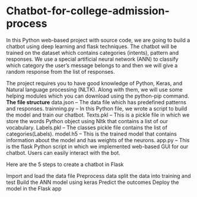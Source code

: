 # Chatbot-for-college-admission-process
In this Python web-based project with source code, we are going to build a chatbot using deep learning and flask techniques. The chatbot will be trained on the dataset which contains categories (intents), pattern and responses. We use a special artificial neural network (ANN) to classify which category the user’s message belongs to and then we will give a random response from the list of responses.

The project requires you to have good knowledge of Python, Keras, and Natural language processing (NLTK). Along with them, we will use some helping modules which you can download using the python-pip command.
**The file structure**
data.json – The data file which has predefined patterns and responses.
trainning.py – In this Python file, we wrote a script to build the model and train our chatbot.
Texts.pkl – This is a pickle file in which we store the words Python object using Nltk that contains a list of our vocabulary.
Labels.pkl – The classes pickle file contains the list of categories(Labels).
model.h5 – This is the trained model that contains information about the model and has weights of the neurons.
app.py – This is the flask Python script in which we implemented web-based GUI for our chatbot. Users can easily interact with the bot.

Here are the 5 steps to create a chatbot in Flask 

Import and load the data file
Preprocess data
split the data into training and test
Build the ANN model using keras
Predict the outcomes
Deploy the model in the Flask app

